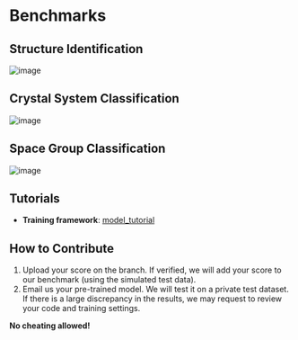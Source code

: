 # Benchmarks 

## Structure Identification
![image](https://github.com/user-attachments/assets/44809248-1201-459a-96a2-6841647d7e8d)

## Crystal System Classification
![image](https://github.com/user-attachments/assets/a36130c1-0256-4597-8734-b9f362200889)

## Space Group Classification
![image](https://github.com/user-attachments/assets/e4adcaaa-47ac-446f-8f96-b66d7c4d31a6)

## Tutorials
- **Training framework**: [model_tutorial](./src/Tutorial.ipynb)

## How to Contribute

1. Upload your score on the branch. If verified, we will add your score to our benchmark (using the simulated test data).
2. Email us your pre-trained model. We will test it on a private test dataset. If there is a large discrepancy in the results, we may request to review your code and training settings.

**No cheating allowed!**
